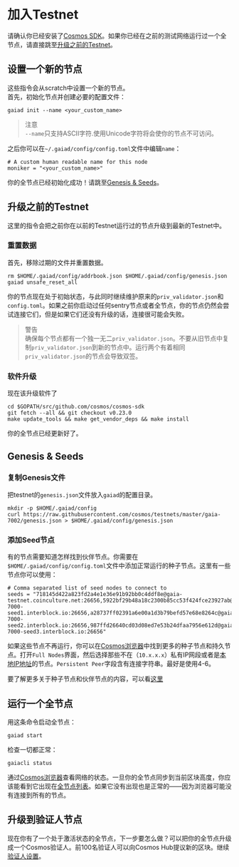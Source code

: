 # 加入Testnet
请确认你已经安装了[Cosmos SDK](https://cosmos.network/docs/getting-started/installation.html)。如果你已经在之前的测试网络运行过一个全节点，请直接跳至[升级之前的Testnet](https://cosmos.network/docs/getting-started/full-node.html#upgrading-from-previous-testnet)。

## 设置一个新的节点
这些指令会从scratch中设置一个新的节点。  
首先，初始化节点并创建必要的配置文件：
```
gaiad init --name <your_custom_name>
```
> 注意  
`--name`只支持ASCII字符.使用Unicode字符将会使你的节点不可访问。

之后你可以在`~/.gaiad/config/config.toml`文件中编辑`name`：
```
# A custom human readable name for this node
moniker = "<your_custom_name>"
```

你的全节点已经初始化成功！请跳至[Genesis & Seeds](https://cosmos.network/docs/getting-started/full-node.html#genesis-seeds)。

## 升级之前的Testnet
这里的指令会把之前你在以前的Testnet运行过的节点升级到最新的Testnet中。

### 重置数据
首先，移除过期的文件并重置数据。
```
rm $HOME/.gaiad/config/addrbook.json $HOME/.gaiad/config/genesis.json
gaiad unsafe_reset_all
```
你的节点现在处于初始状态，与此同时继续维护原来的`priv_validator.json`和`config.toml`。如果之前你启动过任何sentry节点或者全节点，你的节点仍然会尝试连接它们，但是如果它们还没有升级的话，连接很可能会失败。
> 警告  
确保每个节点都有一个独一无二`priv_validator.json`。不要从旧节点中复制`priv_validator.json`到新的节点中。运行两个有着相同`priv_validator.json`的节点会导致双签。

### 软件升级
现在该升级软件了
```
cd $GOPATH/src/github.com/cosmos/cosmos-sdk
git fetch --all && git checkout v0.23.0
make update_tools && make get_vendor_deps && make install
```
你的全节点已经更新好了。

## Genesis & Seeds

### 复制Genesis文件
把testnet的`genesis.json`文件放入`gaiad`的配置目录。
```
mkdir -p $HOME/.gaiad/config
curl https://raw.githubusercontent.com/cosmos/testnets/master/gaia-7002/genesis.json > $HOME/.gaiad/config/genesis.json
```

### 添加Seed节点
有的节点需要知道怎样找到伙伴节点。你需要在`$HOME/.gaiad/config/config.toml`文件中添加正常运行的种子节点。这里有一些节点你可以使用：
```
# Comma separated list of seed nodes to connect to
seeds = "718145d422a823fd2a4e1e36e91b92bb0c4ddf8e@gaia-testnet.coinculture.net:26656,5922bf29b48a18c2300b85cc53f424fce23927ab@67.207.73.206:26656,7c8b8fd03577cd4817f5be1f03d506f879df98d8@gaia-7000-seed1.interblock.io:26656,a28737ff02391a6e00a1d3b79befd57e68e8264c@gaia-7000-seed2.interblock.io:26656,987ffd26640cd03d08ed7e53b24dfaa7956e612d@gaia-7000-seed3.interblock.io:26656"
```
如果这些节点不再运行，你可以在[Cosmos浏览器](https://explorecosmos.network/nodes)中找到更多的种子节点和持久节点。打开`Full Nodes`界面，然后选择那些不在（`10.x.x.x`）私有IP网段或者是[本地IP地址](https://en.wikipedia.org/wiki/Private_network)的节点。`Persistent Peer`字段含有连接字符串。最好是使用4-6。

要了解更多关于种子节点和伙伴节点的内容，可以看[这里](https://github.com/tendermint/tendermint/blob/develop/docs/using-tendermint.md#peers)


## 运行一个全节点
用这条命令启动全节点：
```
gaiad start
```

检查一切都正常：
```
gaiacli status
```

通过[Cosmos浏览器](https://explorecosmos.network/nodes)查看网络的状态。一旦你的全节点同步到当前区块高度，你应该能看到它出现在[全节点列表](https://explorecosmos.network/validators)。如果它没有出现也是正常的——因为浏览器可能没有连接到所有的节点。

## 升级到验证人节点
现在你有了一个处于激活状态的全节点，下一步要怎么做？可以把你的全节点升级成一个Cosmos验证人。前100名验证人可以向Cosmos Hub提议新的区块。继续[验证人设置](https://cosmos.network/docs/validators/validator-setup.html)。